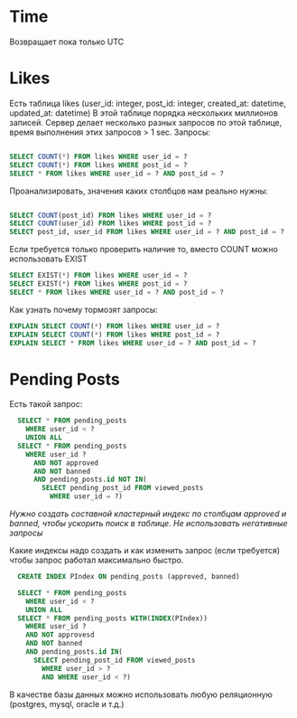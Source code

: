# Time

Возвращает пока только UTC

# Likes

Есть таблица likes (user_id: integer, post_id: integer, created_at: datetime, updated_at: datetime) В этой таблице порядка нескольких миллионов записей. Сервер делает несколько разных запросов по этой таблице, время выполнения этих запросов > 1 sec. Запросы:

```sql

SELECT COUNT(*) FROM likes WHERE user_id = ?
SELECT COUNT(*) FROM likes WHERE post_id = ?
SELECT * FROM likes WHERE user_id = ? AND post_id = ?

```
Проанализировать, значения каких столбцов нам реально нужны:

```sql

SELECT COUNT(post_id) FROM likes WHERE user_id = ?
SELECT COUNT(user_id) FROM likes WHERE post_id = ?
SELECT post_id, user_id FROM likes WHERE user_id = ? AND post_id = ?
```
Если требуется только проверить наличие то, вместо COUNT можно использовать EXIST
```sql
SELECT EXIST(*) FROM likes WHERE user_id = ?
SELECT EXIST(*) FROM likes WHERE post_id = ?
SELECT * FROM likes WHERE user_id = ? AND post_id = ?
```

Как узнать почему тормозят запросы:

```sql
EXPLAIN SELECT COUNT(*) FROM likes WHERE user_id = ?
EXPLAIN SELECT COUNT(*) FROM likes WHERE post_id = ?
EXPLAIN SELECT * FROM likes WHERE user_id = ? AND post_id = ?

```
# Pending Posts

Есть такой запрос:

```sql
  SELECT * FROM pending_posts 
    WHERE user_id < ?
    UNION ALL
  SELECT * FROM pending_posts
    WHERE user_id ?
      AND NOT approved
      AND NOT banned
      AND pending_posts.id NOT IN(
        SELECT pending_post_id FROM viewed_posts
          WHERE user_id = ?)
```
*Нужно создать составной кластерный индекс по столбцам approved и banned, чтобы ускорить поиск в таблице. Не использовать негативные запросы*

Какие индексы надо создать и как изменить запрос (если требуется) чтобы запрос работал максимально быстро.
```sql
  CREATE INDEX PIndex ON pending_posts (approved, banned)

  SELECT * FROM pending_posts 
    WHERE user_id < ?
    UNION ALL
  SELECT * FROM pending_posts WITH(INDEX(PIndex))
    WHERE user_id ?
    AND NOT approvesd
    AND NOT banned
    AND pending_posts.id IN(
      SELECT pending_post_id FROM viewed_posts
        WHERE user_id > ?
        AND WHERE user_id < ?)
```


В качестве базы данных можно использовать любую реляционную (postgres, mysql, oracle и т.д.)